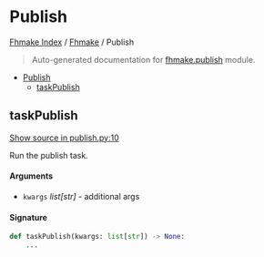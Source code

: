 # Publish

[Fhmake Index](../README.md#fhmake-index) /
[Fhmake](./index.md#fhmake) /
Publish

> Auto-generated documentation for [fhmake.publish](../../../fhmake/publish.py) module.

- [Publish](#publish)
  - [taskPublish](#taskpublish)

## taskPublish

[Show source in publish.py:10](../../../fhmake/publish.py#L10)

Run the publish task.

#### Arguments

- `kwargs` *list[str]* - additional args

#### Signature

```python
def taskPublish(kwargs: list[str]) -> None:
    ...
```